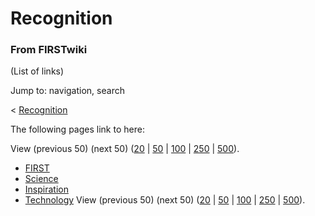 # Recognition

### From FIRSTwiki

(List of links)

Jump to: navigation, search

&lt; [Recognition](/index.php?title=Recognition&redirect=no "Recognition" )  

The following pages link to here:

View (previous 50) (next 50)
([20](/index.php?title=Special:Whatlinkshere/Recognition&limit=20&from=0
"Special:Whatlinkshere/Recognition" ) |
[50](/index.php?title=Special:Whatlinkshere/Recognition&limit=50&from=0
"Special:Whatlinkshere/Recognition" ) |
[100](/index.php?title=Special:Whatlinkshere/Recognition&limit=100&from=0
"Special:Whatlinkshere/Recognition" ) |
[250](/index.php?title=Special:Whatlinkshere/Recognition&limit=250&from=0
"Special:Whatlinkshere/Recognition" ) |
[500](/index.php?title=Special:Whatlinkshere/Recognition&limit=500&from=0
"Special:Whatlinkshere/Recognition" )).

  * [FIRST](first)
  * [Science](Science "Science" )
  * [Inspiration](Inspiration "Inspiration" )
  * [Technology](Technology "Technology" )
View (previous 50) (next 50)
([20](/index.php?title=Special:Whatlinkshere/Recognition&limit=20&from=0
"Special:Whatlinkshere/Recognition" ) |
[50](/index.php?title=Special:Whatlinkshere/Recognition&limit=50&from=0
"Special:Whatlinkshere/Recognition" ) |
[100](/index.php?title=Special:Whatlinkshere/Recognition&limit=100&from=0
"Special:Whatlinkshere/Recognition" ) |
[250](/index.php?title=Special:Whatlinkshere/Recognition&limit=250&from=0
"Special:Whatlinkshere/Recognition" ) |
[500](/index.php?title=Special:Whatlinkshere/Recognition&limit=500&from=0
"Special:Whatlinkshere/Recognition" )).

